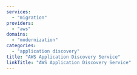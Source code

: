 ```yaml
---
services:
  - "migration"
providers:
  - "aws"
domains:
  - "modernization"
categories:
  - "application discovery"
title: "AWS Application Discovery Service"
linkTitle: "AWS Application Discovery Service"
---
```

